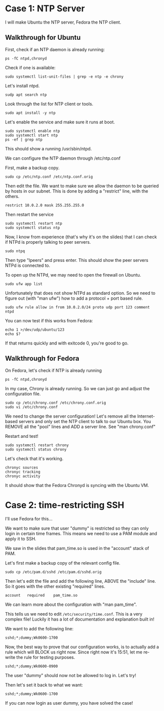 # Case 1: NTP Server

I will make Ubuntu the NTP server, Fedora the NTP client.


## Walkthrough for Ubuntu

First, check if an NTP daemon is already running:

`ps -fC ntpd,chronyd`

Check if one is available:

`sudo systemctl list-unit-files | grep -e ntp -e chrony`

Let's install ntpd.

`sudp apt search ntp`

Look through the list for NTP client or tools.

`sudo apt install -y ntp`

Let's enable the service and make sure it runs at boot.

```
sudo systemctl enable ntp
sudo systemctl start ntp
ps -ef | grep ntp
```

This should show a running /usr/sbin/ntpd.

We can configure the NTP daemon through /etc/ntp.conf

First, make a backup copy.

`sudo cp /etc/ntp.conf /etc/ntp.conf.orig`

Then edit the file. We want to make sure we allow the daemon to be queried by hosts in our subnet. This is done by adding a "restrict" line, with the others.

`restrict 10.0.2.0 mask 255.255.255.0`

Then restart the service

```
sudo systemctl restart ntp
sudo systemctl status ntp
```

Now, I know from experience (that's why it's on the slides) that I can check if NTPd is properly talking to peer servers.

`sudo ntpq`

Then type "lpeers" and press enter. This should show the peer servers NTPd is connected to. 

To open up the NTPd, we may need to open the firewall on Ubuntu. 

`sudo ufw app list`

Unfortunately that does not show NTPd as standard option. So we need to figure out (with "man ufw") how to add a protocol + port based rule.

`sudo ufw rule allow in from 10.0.2.0/24 proto udp port 123 comment ntpd`

You can now test if this works from Fedora:

```
echo 1 >/dev/udp/ubuntu/123
echo $?
```

If that returns quickly and with exitcode 0, you're good to go.


## Walkthrough for Fedora

On Fedora, let's check if NTP is already running

`ps -fC ntpd,chronyd`

In my case, Chrony is already running. So we can just go and adjust the configuration file.

```
sudo cp /etc/chrony.conf /etc/chrony.conf.orig
sudo vi /etc/chrony.conf
```

We need to change the server configuration! Let's remove all the Internet-based servers and only set the NTP client to talk to our Ubuntu box. You REMOVE all the "pool" lines and ADD a server line. See "man chrony.conf"

Restart and test!

```
sudo systemctl restart chrony
sudo systemctl status chrony
```

Let's check that it's working.

```
chronyc sources
chronyc tracking
chronyc activity
```

It should show that the Fedora Chronyd is syncing with the Ubuntu VM. 


# Case 2: time-restricting SSH

I'll use Fedora for this... 

We want to make sure that user "dummy" is restricted so they can only login in certain time frames. This means we need to use a PAM module and apply it to SSH. 

We saw in the slides that pam_time.so is used in the "account" stack of PAM. 

Let's first make a backup copy of the relevant config file.

`sudo cp /etc/pam.d/sshd /etc/pam.d/sshd.orig`

Then let's edit the file and add the following line, ABOVE the "include" line. So it goes with the other existing "required" lines.

`account   required    pam_time.so`

We can learn more about the configuration with "man pam_time".

This tells us we need to edit `/etc/security/time.conf`. This is a very complex file! Luckily it has a lot of documentation and explanation built in!

We want to add the following line:

`sshd;*;dummy;Wk0600-1700`

Now, the best way to prove that our configuration works, is to actually add a rule which will BLOCK us right now. Since right now it's 15:51, let me re-write the rule for testing purposes.

`sshd;*;dummy;Wk0600-0900`

The user "dummy" should now not be allowed to log in. Let's try!

Then let's set it back to what we want:

`sshd;*;dummy;Wk0600-1700`

If you can now login as user dummy, you have solved the case!
